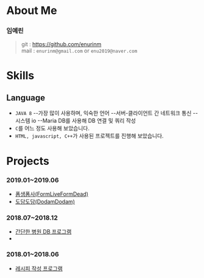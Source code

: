 # About Me
### 임예린


> git : https://github.com/enurinm  
> mail : `enurinm@gmail.com` or `enu2019@naver.com`


# Skills
## Language  
- `JAVA 8`
  --가장 많이 사용하며, 익숙한 언어
  --서버-클라이언트 간 네트워크 통신
  --시스템 io
  --Maria DB를 사용해 DB 연결 및 쿼리 작성
- `C`를 어느 정도 사용해 보았습니다.
- `HTML, javascript, C++`가 사용된 프로젝트를 진행해 보았습니다.


# Projects
### 2019.01~2019.06
- [폼생폼사(FormLiveFormDead)](https://github.com/enurinm/FormLiveFormDead)
- [도담도담(DodamDodam)](https://github.com/enurinm/DodamDodam)
### 2018.07~2018.12
- [간단한 병원 DB 프로그램](https://github.com/enurinm/Hospital_DB)
- 
### 2018.01~2018.06
- [레시피 작성 프로그램](https://github.com/enurinm/Recipe)


